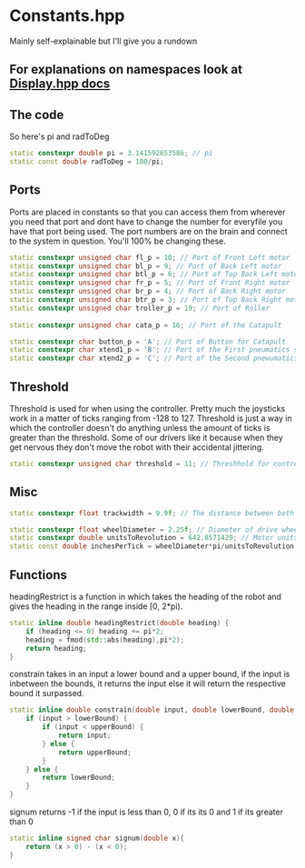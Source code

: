 # Constants.hpp

Mainly self-explainable but I'll give you a rundown

## For explanations on namespaces look at [Display.hpp docs](Display.md)

## The code

So here's pi and radToDeg

```cpp
static constexpr double pi = 3.141592653586; // pi
static const double radToDeg = 180/pi;
```

## Ports

Ports are placed in constants so that you can access them from wherever you need that port and dont have to change the number for everyfile you have that port being used. The port numbers are on the brain and connect to the system in question. You'll 100% be changing these.

```cpp
static constexpr unsigned char fl_p = 10; // Port of Front Left motor
static constexpr unsigned char bl_p = 9; // Port of Back Left motor
static constexpr unsigned char btl_p = 6; // Port of Top Back Left motor
static constexpr unsigned char fr_p = 5; // Port of Front Right motor
static constexpr unsigned char br_p = 4; // Port of Back Right motor
static constexpr unsigned char btr_p = 3; // Port of Top Back Right motor
static constexpr unsigned char troller_p = 19; // Port of Roller
    
static constexpr unsigned char cata_p = 16; // Port of the Catapult

static constexpr char button_p = 'A'; // Port of Button for Catapult
static constexpr char xtend1_p = 'B'; // Port of the First pneumatics system
static constexpr char xtend2_p = 'C'; // Port of the Second pnewumatics system

```

## Threshold

Threshold is used for when using the controller. Pretty much the joysticks work in a matter of ticks ranging from -128 to 127. Threshold is just a way in which the controller doesn't do anything unless the amount of ticks is greater than the threshold. Some of our drivers like it because when they get nervous they don't move the robot with their accidental jittering.

```cpp
static constexpr unsigned char threshold = 11; // Threshhold for controller to start moving the robot
```

## Misc

```cpp
static constexpr float trackwidth = 9.9f; // The distance between both the left and an right motors

static constexpr float wheelDiameter = 2.25f; // Diameter of drive wheels
static constexpr double unitsToRevolution = 642.8571429; // Motor units per revolution for drive wheels (900 * 5/7)
static const double inchesPerTick = wheelDiameter*pi/unitsToRevolution; // The inches per tick for the drive encoders
```

## Functions

headingRestrict is a function in which takes the heading of the robot and gives the heading in the range inside [0, 2*pi).

```cpp
static inline double headingRestrict(double heading) {
    if (heading <= 0) heading += pi*2;
    heading = fmod(std::abs(heading),pi*2);
    return heading;
}
```

constrain takes in an input a lower bound and a upper bound, if the input is inbetween the bounds, it returns the input else it will return the respective bound it surpassed.

```cpp
static inline double constrain(double input, double lowerBound, double upperBound) {
    if (input > lowerBound) {
        if (input < upperBound) {
            return input;
        } else {
            return upperBound;
        }
    } else {
        return lowerBound;
    }
}
```

signum returns -1 if the input is less than 0, 0 if its its 0 and 1 if its greater than 0

```cpp
static inline signed char signum(double x){
    return (x > 0) - (x < 0);
}
```
